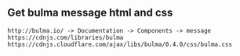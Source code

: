 ## Get bulma message html and css
    http://bulma.io/ -> Documentation -> Components -> message
    https://cdnjs.com/libraries/bulma
    https://cdnjs.cloudflare.com/ajax/libs/bulma/0.4.0/css/bulma.css